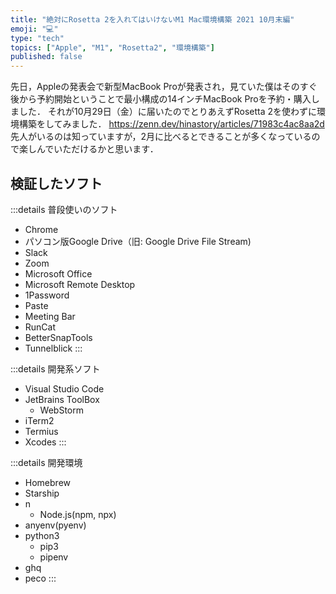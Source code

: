 ```yaml
---
title: "絶対にRosetta 2を入れてはいけないM1 Mac環境構築 2021 10月末編"
emoji: "💻"
type: "tech"
topics: ["Apple", "M1", "Rosetta2", "環境構築"]
published: false
---
```


先日，Appleの発表会で新型MacBook Proが発表され，見ていた僕はそのすぐ後から予約開始ということで最小構成の14インチMacBook Proを予約・購入しました．
それが10月29日（金）に届いたのでとりあえずRosetta 2を使わずに環境構築をしてみました．
https://zenn.dev/hinastory/articles/71983c4ac8aa2d
先人がいるのは知っていますが，2月に比べるとできることが多くなっているので楽しんでいただけるかと思います．

## 検証したソフト

:::details 普段使いのソフト
- Chrome
- パソコン版Google Drive（旧: Google Drive File Stream)
- Slack
- Zoom
- Microsoft Office
- Microsoft Remote Desktop
- 1Password
- Paste
- Meeting Bar
- RunCat
- BetterSnapTools
- Tunnelblick
:::

:::details 開発系ソフト
- Visual Studio Code
- JetBrains ToolBox
    - WebStorm
- iTerm2
- Termius
- Xcodes
:::

:::details 開発環境
- Homebrew
- Starship
- n
    - Node.js(npm, npx)
- anyenv(pyenv)
- python3
    - pip3
    - pipenv
- ghq
- peco
:::